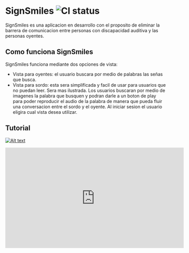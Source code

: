 # SignSmiles ![CI status](https://i.imgur.com/9OeHzzVs.jpg)
SignSmiles es una aplicacion en desarrollo con el proposito de eliminar la barrera de comunicacion entre personas con discapacidad auditiva y las personas oyentes.

## Como funciona SignSmiles
 SignSmiles funciona mediante dos opciones de vista:
 * Vista para oyentes: el usuario buscara por medio de palabras las señas  que busca.
 * Vista para sordo: esta sera simplificada y facil de usar para usuarios que no puedan leer. Sera mas ilustrada. Los usuarios buscaran por medio de imagenes la palabra que busquen y podran darle a un boton de play para poder reproducir el audio de la palabra de manera que pueda fluir una conversacion entre el sordo y el oyente.
Al iniciar sesion el usuario eligira cual vista desea utilizar. 

 ## Tutorial
[![Alt text](https://img.youtube.com/vi/VID/0.jpg)](https://www.youtube.com/watch?v=DN2wMlAE62I&feature=youtu.be)


<iframe width="560" height="315" src="https://www.youtube.com/embed/DN2wMlAE62I" frameborder="0" allow="autoplay; encrypted-media" allowfullscreen></iframe>
